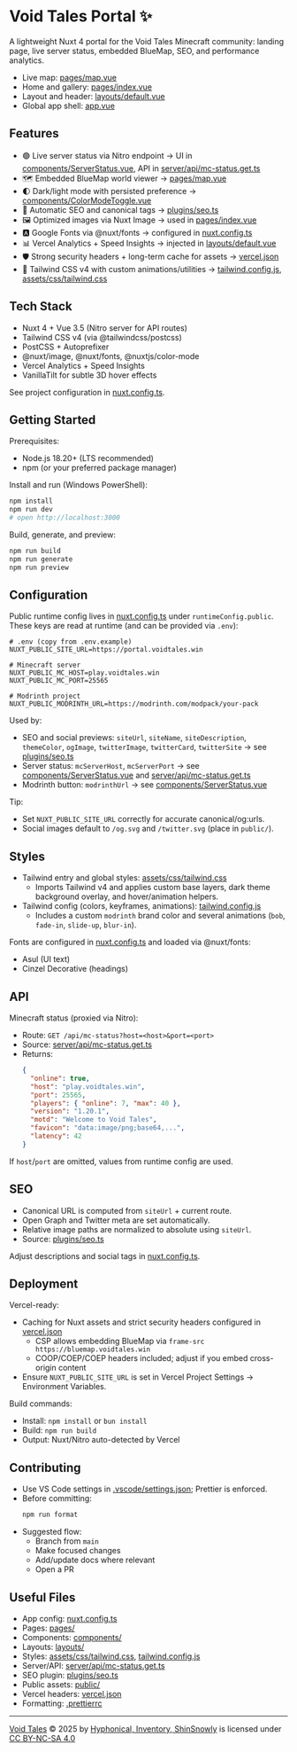 # Void Tales Portal ✨

A lightweight Nuxt 4 portal for the Void Tales Minecraft community: landing page, live server status, embedded BlueMap, SEO, and performance analytics.

- Live map: [pages/map.vue](pages/map.vue)
- Home and gallery: [pages/index.vue](pages/index.vue)
- Layout and header: [layouts/default.vue](layouts/default.vue)
- Global app shell: [app.vue](app.vue)

## Features

- 🟢 Live server status via Nitro endpoint → UI in [components/ServerStatus.vue](components/ServerStatus.vue), API in [server/api/mc-status.get.ts](server/api/mc-status.get.ts)
- 🗺️ Embedded BlueMap world viewer → [pages/map.vue](pages/map.vue)
- 🌓 Dark/light mode with persisted preference → [components/ColorModeToggle.vue](components/ColorModeToggle.vue)
- 🔎 Automatic SEO and canonical tags → [plugins/seo.ts](plugins/seo.ts)
- 🖼️ Optimized images via Nuxt Image → used in [pages/index.vue](pages/index.vue)
- 🅰️ Google Fonts via @nuxt/fonts → configured in [nuxt.config.ts](nuxt.config.ts)
- 📊 Vercel Analytics + Speed Insights → injected in [layouts/default.vue](layouts/default.vue)
- 🛡️ Strong security headers + long-term cache for assets → [vercel.json](vercel.json)
- 💨 Tailwind CSS v4 with custom animations/utilities → [tailwind.config.js](tailwind.config.js), [assets/css/tailwind.css](assets/css/tailwind.css)

## Tech Stack

- Nuxt 4 + Vue 3.5 (Nitro server for API routes)
- Tailwind CSS v4 (via @tailwindcss/postcss)
- PostCSS + Autoprefixer
- @nuxt/image, @nuxt/fonts, @nuxtjs/color-mode
- Vercel Analytics + Speed Insights
- VanillaTilt for subtle 3D hover effects

See project configuration in [nuxt.config.ts](nuxt.config.ts).

## Getting Started

Prerequisites:
- Node.js 18.20+ (LTS recommended)
- npm (or your preferred package manager)

Install and run (Windows PowerShell):
```powershell
npm install
npm run dev
# open http://localhost:3000
```

Build, generate, and preview:
```powershell
npm run build
npm run generate
npm run preview
```

## Configuration

Public runtime config lives in [nuxt.config.ts](nuxt.config.ts) under `runtimeConfig.public`. These keys are read at runtime (and can be provided via `.env`):

```dotenv
# .env (copy from .env.example)
NUXT_PUBLIC_SITE_URL=https://portal.voidtales.win

# Minecraft server
NUXT_PUBLIC_MC_HOST=play.voidtales.win
NUXT_PUBLIC_MC_PORT=25565

# Modrinth project
NUXT_PUBLIC_MODRINTH_URL=https://modrinth.com/modpack/your-pack
```

Used by:
- SEO and social previews: `siteUrl`, `siteName`, `siteDescription`, `themeColor`, `ogImage`, `twitterImage`, `twitterCard`, `twitterSite` → see [plugins/seo.ts](plugins/seo.ts)
- Server status: `mcServerHost`, `mcServerPort` → see [components/ServerStatus.vue](components/ServerStatus.vue) and [server/api/mc-status.get.ts](server/api/mc-status.get.ts)
- Modrinth button: `modrinthUrl` → see [components/ServerStatus.vue](components/ServerStatus.vue)

Tip:
- Set `NUXT_PUBLIC_SITE_URL` correctly for accurate canonical/og:urls.
- Social images default to `/og.svg` and `/twitter.svg` (place in `public/`).

## Styles

- Tailwind entry and global styles: [assets/css/tailwind.css](assets/css/tailwind.css)
  - Imports Tailwind v4 and applies custom base layers, dark theme background overlay, and hover/animation helpers.
- Tailwind config (colors, keyframes, animations): [tailwind.config.js](tailwind.config.js)
  - Includes a custom `modrinth` brand color and several animations (`bob`, `fade-in`, `slide-up`, `blur-in`).

Fonts are configured in [nuxt.config.ts](nuxt.config.ts) and loaded via @nuxt/fonts:
- Asul (UI text)
- Cinzel Decorative (headings)

## API

Minecraft status (proxied via Nitro):
- Route: `GET /api/mc-status?host=<host>&port=<port>`
- Source: [server/api/mc-status.get.ts](server/api/mc-status.get.ts)
- Returns:
  ```json
  {
    "online": true,
    "host": "play.voidtales.win",
    "port": 25565,
    "players": { "online": 7, "max": 40 },
    "version": "1.20.1",
    "motd": "Welcome to Void Tales",
    "favicon": "data:image/png;base64,...",
    "latency": 42
  }
  ```
If `host`/`port` are omitted, values from runtime config are used.

## SEO

- Canonical URL is computed from `siteUrl` + current route.
- Open Graph and Twitter meta are set automatically.
- Relative image paths are normalized to absolute using `siteUrl`.
- Source: [plugins/seo.ts](plugins/seo.ts)

Adjust descriptions and social tags in [nuxt.config.ts](nuxt.config.ts).

## Deployment

Vercel-ready:
- Caching for Nuxt assets and strict security headers configured in [vercel.json](vercel.json)
  - CSP allows embedding BlueMap via `frame-src https://bluemap.voidtales.win`
  - COOP/COEP/COEP headers included; adjust if you embed cross-origin content
- Ensure `NUXT_PUBLIC_SITE_URL` is set in Vercel Project Settings → Environment Variables.

Build commands:
- Install: `npm install` or `bun install`
- Build: `npm run build`
- Output: Nuxt/Nitro auto-detected by Vercel

## Contributing

- Use VS Code settings in [.vscode/settings.json](.vscode/settings.json); Prettier is enforced.
- Before committing:
  ```powershell
  npm run format
  ```
- Suggested flow:
  - Branch from `main`
  - Make focused changes
  - Add/update docs where relevant
  - Open a PR

## Useful Files

- App config: [nuxt.config.ts](nuxt.config.ts)
- Pages: [pages/](pages/)
- Components: [components/](components/)
- Layouts: [layouts/](layouts/)
- Styles: [assets/css/tailwind.css](assets/css/tailwind.css), [tailwind.config.js](tailwind.config.js)
- Server/API: [server/api/mc-status.get.ts](server/api/mc-status.get.ts)
- SEO plugin: [plugins/seo.ts](plugins/seo.ts)
- Public assets: [public/](public/)
- Vercel headers: [vercel.json](vercel.json)
- Formatting: [.prettierrc](.prettierrc)

---

<a href="https://portal.hypho.dev">Void Tales</a> © 2025 by <a href="https://creativecommons.org">Hyphonical, Inventory, ShinSnowly</a> is licensed under <a href="https://creativecommons.org/licenses/by-nc-sa/4.0/">CC BY-NC-SA 4.0</a><img src="https://mirrors.creativecommons.org/presskit/icons/cc.svg" alt="" style="max-width: 1em;max-height:1em;margin-left: .2em;"><img src="https://mirrors.creativecommons.org/presskit/icons/by.svg" alt="" style="max-width: 1em;max-height:1em;margin-left: .2em;"><img src="https://mirrors.creativecommons.org/presskit/icons/nc.svg" alt="" style="max-width: 1em;max-height:1em;margin-left: .2em;"><img src="https://mirrors.creativecommons.org/presskit/icons/sa.svg" alt="" style="max-width: 1em;max-height:1em;margin-left: .2em;">
